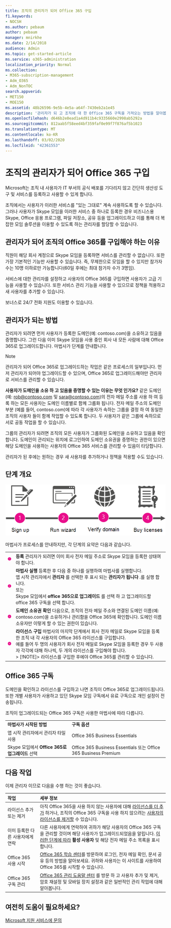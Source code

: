 ```yaml
---
title: 조직의 관리자가 되어 Office 365 구입
f1.keywords:
- NOCSH
ms.author: pebaum
author: pebaum
manager: mnirkhe
ms.date: 2/14/2018
audience: Admin
ms.topic: get-started-article
ms.service: o365-administration
localization_priority: Normal
ms.collection:
- M365-subscription-management
- Adm_O365
- Adm_NonTOC
search.appverid:
- MET150
- MOE150
ms.assetid: 48b26596-9e5b-4e5a-a64f-7430eb2a1e45
description: '관리자가 되 고 조직에 대 한 Office 365 구독을 가져오는 방법을 알아봅니다. '
ms.openlocfilehash: d646b2e0ead1a4d911b4c9335660e2998ab5292a
ms.sourcegitcommit: 812aab5f58eed4bf359faf0e99f7f876af5b1023
ms.translationtype: MT
ms.contentlocale: ko-KR
ms.lasthandoff: 03/02/2020
ms.locfileid: "42361553"
---
```

# <a name="become-the-admin-and-purchase-office-365-for-your-organization"></a>조직의 관리자가 되어 Office 365 구입

Microsoft는 조직 내 사용자가 IT 부서의 공식 배포를 기다리지 않고 간단히 생산성 도구 및 서비스를 등록하고 사용할 수 있게 합니다.
  
조직에서는 사용자가 이러한 서비스를 "있는 그대로" 계속 사용하도록 할 수 있습니다. 그러나 사용자가 Skype 모임을 이러한 서비스 중 하나로 등록한 경우 비즈니스용 Skype, Office 응용 프로그램, 파일 저장소, 공유 등을 업그레이드하고 이를 통해 더 복잡한 모임 솔루션을 이용할 수 있도록 하는 관리자를 할당할 수 있습니다.
  
## <a name="why-become-the-admin-and-buy-office-365-for-your-organization"></a>관리자가 되어 조직의 Office 365를 구입해야 하는 이유

직원이 해당 회사 계정으로 Skype 모임을 등록하면 서비스를 관리할 수 없습니다. 또한 가장 기본적인 기능만 사용할 수 있습니다. 즉, 무제한으로 모임을 할 수 있지만 참가자 수는 10명 이하로만 가능합니다(60일 후에는 최대 참가자 수가 3명임). 
  
서비스에 대한 관리자를 설정하고 사용자의 Office 365를 구입하면 사용자가 고급 기능을 사용할 수 있습니다. 또한 서비스 관리 기능을 사용할 수 있으므로 정책을 적용하고 새 사용자를 추가할 수 있습니다.
  
보너스로 24/7 전화 지원도 이용할 수 있습니다.
  
## <a name="how-to-become-the-admin"></a>관리자가 되는 방법

관리자가 되려면 먼저 사용자가 등록한 도메인(예: contoso.com)을 소유하고 있음을 증명합니다. 그런 다음 이미 Skype 모임을 사용 중인 회사 내 모든 사람에 대해 Office 365로 업그레이드합니다. 마법사가 단계를 안내합니다.
  
> [!NOTE]
> 관리자가 되어 Office 365로 업그레이드하는 작업은 같은 프로세스의 일부입니다. 먼저 관리자가 되어야 업그레이드할 수 있으며, Office 365로 업그레이드해야만 관리자로 서비스를 관리할 수 있습니다. 
  
 **사용자가 도메인을 소유 하 고 있음을 증명할 수 있는 이유는 무엇 인가요?** 같은 도메인 (예: rob@contoso.com 및 sara@contoso.com)의 전자 메일 주소를 사용 하 여 등록 하는 모든 사용자는 도메인 이름별로 함께 그룹화 됩니다. 전자 메일 주소의 도메인 부분 (예를 들어, contoso.com)에 따라 각 사용자가 속하는 그룹을 결정 하 여 동일한 조직의 사용자 들이 함께 작업할 수 있도록 합니다. 두 사용자가 같은 그룹에 속하므로 서로 공동 작업을 할 수 있습니다.
  
그룹의 관리자가 되려면 조직의 모든 사용자가 그룹화된 도메인을 소유하고 있음을 확인합니다. 도메인이 관리되는 위치에 로그인하여 도메인 소유권을 증명하는 권한이 있으면 해당 도메인을 사용하는 사용자의 Office 365 서비스를 관리할 수 있음이 타당합니다.
  
관리자가 된 후에는 원하는 경우 새 사용자를 추가하거나 정책을 적용할 수도 있습니다.
  
## <a name="overview-of-the-steps"></a>단계 개요

![관리자 되기 및 Office 365 구입과 관련한 단계의 고급 보기](../../media/1ee46aff-dccb-4bfd-abb3-811a616009af.png)
  
마법사가 프로세스를 안내하지만, 각 단계의 요약은 다음과 같습니다.
  
|||
|:-----|:-----|
|![분홍색 원의 숫자 1](../../media/a4da261d-2516-48c5-b58a-9c452b9086b8.png)|**등록** 관리자가 되려면 이미 회사 전자 메일 주소로 Skype 모임을 등록한 상태여야 합니다.  <br/> |
|![분홍색 원의 숫자 2](../../media/de3c1ab4-4f01-4026-b1ba-3265bdb32a89.png)|**마법사 실행** 등록한 후 다음 중 하나를 실행하여 마법사를 실행합니다.  <br/>  앱 시작 관리자에서 **관리자** 를 선택한 후 표시 되는 **관리자가 됩니다** .를 실행 합니다.  <br/>  또는  <br/>  Skype 모임에서 **office 365으로 업그레이드** 를 선택 하 고 업그레이드할 office 365 구독을 선택 합니다.  <br/> |
|![분홍색 원의 숫자 3](../../media/60fa378c-6ac1-4cbd-a782-2fa7ca619dc6.png)|**도메인 소유권 확인** 다음으로, 조직의 전자 메일 주소와 연결된 도메인 이름(예: contoso.com)을 소유하거나 관리함을 Office 365에 확인합니다. 도메인 이름 소유자만 이렇게 할 수 있는 권한이 있습니다.  <br/> |
|![분홍색 원의 숫자 4](../../media/1a0ff2ce-0942-405a-94e3-9bfeb1e5059e.png)|**라이선스 구입** 마법사의 마지막 단계에서 회사 전자 메일로 Skype 모임을 등록한 조직 내 각 사용자의 Office 365 라이선스를 구입합니다.  <br/> 예를 들어 두 명의 사용자가 회사 전자 메일로 Skype 모임을 등록한 경우 두 사용자 각각에 대해 하나씩, 두 개의 라이선스를 구입해야 합니다.  <br/> > [!NOTE]> 라이선스를 구입한 후에야 Office 365를 관리할 수 있습니다.           |

## <a name="your-office-365-subscription"></a>Office 365 구독

도메인을 확인하고 라이선스를 구입하고 나면 조직이 Office 365로 업그레이드됩니다. 또한 개별 사용자가 사용하고 있던 Skype 모임 구독에서 유료 구독으로 개인 설정이 전송됩니다.
  
조직이 업그레이드되는 Office 365 구독은 사용한 마법사에 따라 다릅니다.
  
|||
|:-----|:-----|
|**마법사가 시작된 방법** <br/> |**구독 옵션** <br/> |
|앱 시작 관리자에서 관리자 타일 사용  <br/> |Office 365 Business Essentials  <br/> |
|Skype 모임에서 **Office 365로 업그레이드** 선택  <br/> |Office 365 Business Essentials 또는 Office 365 Business Premium  <br/> |
   
## <a name="whats-next"></a>다음 작업

이제 관리자 이므로 다음을 수행 하는 것이 좋습니다.
  
|****작업****|****세부 정보****|
|:-----|:-----|
|라이선스 추가 또는 제거  <br/> |아직 Office 365을 사용 하지 않는 사용자에 대해 [라이선스를 더 추가](../../commerce/licenses/buy-licenses.md) 하거나, 조직의 Office 365 구독을 사용 하지 않으려는 [사용자의 라이선스를 제거할](../manage/remove-licenses-from-users.md) 수 있습니다.  <br/> |
|이미 등록한 다른 사용자에게 연락  <br/> |다른 사용자에게 연락하여 귀하가 해당 사용자의 Office 365 구독을 관리할 것이며 해당 사용자가 업그레이드되었음을 알립니다. [이러한 단계에 따라](../add-users/add-users.md) **활성 사용자** 및 해당 전자 메일 주소 목록을 표시합니다.  <br/> |
|Office 365 사용 시작  <br/> |[Office 365 학습 센터](https://support.office.com/learn/office365-for-business)를 방문하여 로그인, 전자 메일 확인, 문서 공유 등의 방법을 알아보세요. 귀하와 사용자는 이 사이트를 사용하여 Office 365를 시작할 수 있습니다.  <br/> |
|Office 365 구독 관리  <br/> |[Office 365 관리 도움말 센터](../admin-home.md) 를 방문 하 고 사용자 추가 및 제거, 암호 재설정 및 모바일 장치 설정과 같은 일반적인 관리 작업에 대해 알아봅니다.  <br/> |

## <a name="still-need-help"></a>여전히 도움이 필요하세요?

[Microsoft 지원 서비스에 문의](../contact-support-for-business-products.md)
